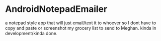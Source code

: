 # AndroidNotepadEmailer
a notepad style app that will just email/text it to whoever so I dont have to copy and paste or screenshot my grocery list to send to Meghan. kinda in development/kinda done.  

